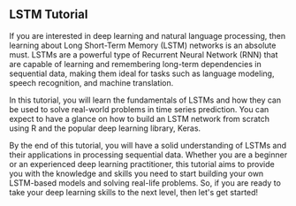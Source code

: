  

## LSTM Tutorial


If you are interested in deep learning and natural language processing, then learning about Long Short-Term Memory (LSTM) networks is an absolute must. LSTMs are a powerful type of Recurrent Neural Network (RNN) that are capable of learning and remembering long-term dependencies in sequential data, making them ideal for tasks such as language modeling, speech recognition, and machine translation.

In this tutorial, you will learn the fundamentals of LSTMs and how they can be used to solve real-world problems in time series prediction. You can expect to have a glance on how to build an LSTM network from scratch using R and the popular deep learning library, Keras. 

By the end of this tutorial, you will have a solid understanding of LSTMs and their applications in processing sequential data. Whether you are a beginner or an experienced deep learning practitioner, this tutorial aims to provide you with the knowledge and skills you need to start building your own LSTM-based models and solving real-life problems. So, if you are ready to take your deep learning skills to the next level, then let's get started!

